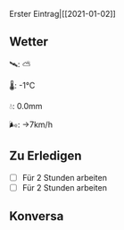 Erster Eintrag|[[2021-01-02]]

## Wetter

🛰: ⛅️

🌡: -1°C

💧: 0.0mm

🌬: →7km/h

## Zu Erledigen

- [ ] Für 2 Stunden arbeiten
- [ ] Für 2 Stunden arbeiten

## Konversa